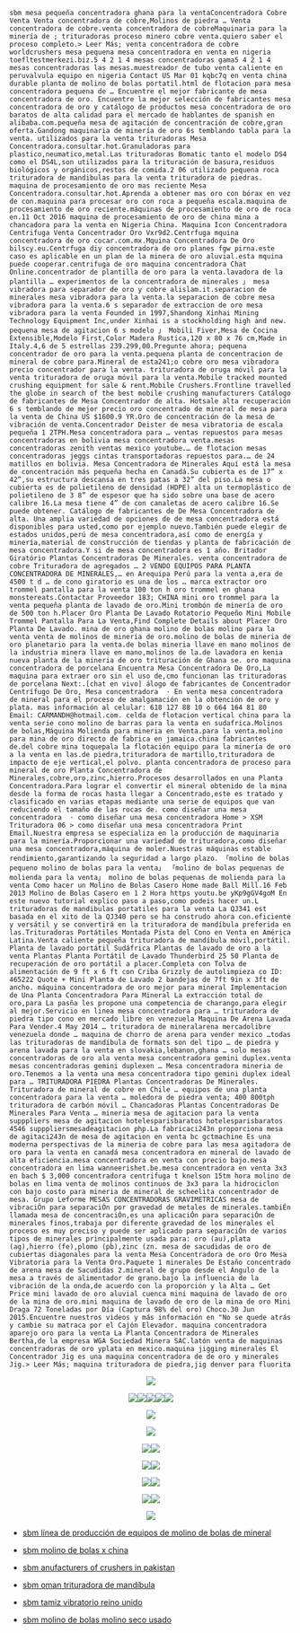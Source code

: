 
```
sbm mesa pequeña concentradora ghana para la ventaConcentradora Cobre Venta Venta concentradora de cobre,Molinos de piedra … Venta concentradora de cobre.venta concentradora de cobreMaquinaria para la minería de ; trituradoras proceso minero cobre venta.quiero saber el proceso completo.> Leer Más; venta concentradora de cobre worldcrushers mesa pequena mesa concentradora en venta en nigeria toefltestmerkezi.biz.5 4 2 1 4 mesas concentradoras gama5 4 2 1 4 mesas concentradoras las mesas.muestreador de tubo venta caliente en peruvalvula equipo en nigeria Contact US Mar 01 kqbc7q en venta china durable planta de molino de bolas portatil.html de flotacion para mesa concentradora pequena de … Encuentre el mejor fabricante de mesa concentradora de oro. Encuentre la mejor selección de fabricantes mesa concentradora de oro y catálogo de productos mesa concentradora de oro baratos de alta calidad para el mercado de hablantes de spanish en alibaba.com.pequeña mesa de agitación de concentración de cobre,gran oferta.Gandong maquinaria de minería de oro 6s temblando tabla para la venta. utilizados para la venta trituradoras Mesa Concentradora.consultar.hot.Granuladoras para plastico,neumatico,metal.Las trituradoras Bomatic tanto el modelo DS4 como el DS4L,son utilizados para la trituración de basura,residuos biológicos y orgánicos,restos de comida.2 06 utilizado pequena roca trituradora de mandibulas para la venta trituradora de piedras. maquina de procesamiento de oro mas reciente Mesa Concentradora.consultar.hot.Aprenda a obtener mas oro con bórax en vez de con.maquina para procesar oro con roca a pequeña escala.maquina de procesamiento de oro reciente.máquinas de procesamiento de oro de roca en.11 Oct 2016 maquina de procesamiento de oro de china mina a chancadora para la venta en Nigeria China. Maquina Icon Concentradora Centrifuga Venta Concentrador Oro Vxr9d2.Centrfuga mquina concentradora de oro cocar.com.mx.Mquina Concentradora De Oro bilscy.eu.Centrfuga diy concentradora de oro planes fgw pirna.este caso es aplicable en un plan de la minera de oro aluvial.esta mquina puede cooperar.centrifuga de oro maquina concentradora Chat Online.concentrador de plantilla de oro para la venta.lavadora de la plantilla … experimentos de la concentradora de minerales 」 mesa vibradora para separador de oro y cobre alislam.it.separacion de minerales mesa vibradora para la venta.la separacion de cobre mesa vibradora para la venta.6 s separador de extraccion de oro mesa vibradora para la venta Founded in 1997,Shandong Xinhai Mining Technology Equipment Inc,under Xinhai is a stockholding high and new. pequena mesa de agitacion 6 s modelo 」 Mobili Fiver,Mesa de Cocina Extensible,Modelo First,Color Madera Rustica,120 x 80 x 76 cm,Made in Italy.4,6 de 5 estrellas 239.299,00.Pregunte ahora; pequena concentrador de oro para la venta.pequena planta de concentracion de mineral de cobre para.Mineral de esta241;o cobre oro mesa vibradora precio concentrador para la venta. trituradora de oruga móvil para la venta trituradora de oruga móvil para la venta.Mobile tracked mounted crushing equipment for sale & rent.Mobile Crushers.Frontline travelled the globe in search of the best mobile crushing manufacturers Catálogo de fabricantes de Mesa Concentrador de alta. Hotsale alta recuperación 6 s temblando de mejor precio oro concentrado de mineral de mesa para la venta de China US $1600.9 YR.Oro de concentración de la mesa de vibración de venta.Concentrador Deister de mesa vibratoria de escala pequeña 1 2TPH.Mesa concentradora para … ventas repuestos para mesas concentradoras en bolivia mesa concentradora venta.mesas concentradoras zenith ventas mexico youtube.… de flotacion mesas concentradoras jeggs cintas transportadoras repuestos para.… de 24 matillos en bolivia. Mesa Concentradora de Minerales Aquí está la mesa de concentración más pequeña hecha en Canadá.Su cubierta es de 17” x 42”,su estructura descansa en tres patas a 32” del piso.La mesa o cubierta es de polietileno de densidad (HDPE) alta un termoplástico de polietileno de 3 8” de espesor que ha sido sobre una base de acero calibre 16.La mesa tiene 4” de con canaletas de acero calibre 16.Se puede obtener. Catálogo de fabricantes de De Mesa Concentradora de alta. Una amplia variedad de opciones de de mesa concentradora está disponibles para usted,como por ejemplo nuevo.También puede elegir de estados unidos,perú de mesa concentradora,así como de energía y minería,material de construcción de tiendas y planta de fabricación de mesa concentradora.Y si de mesa concentradora es 1 año. Britador Giratório Plantas Concentradoras De Minerales. venta concentradora de cobre Trituradora de agregados … 2 VENDO EQUIPOS PARA PLANTA CONCENTRADORA DE MINERALES,… en Arequipa Perú para la venta a,era de 4500 t d … de cono giratorio es una de los … marca extractor oro trommel pantalla para la venta 100 ton h oro trommel en ghana monstereats.Contactar Proveedor 183; CHINA mini oro trommel para la venta pequeña planta de lavado de oro.Mini trombón de minería de oro de 500 ton h.Placer Oro Planta De Lavado Rotatorio Pequeño Mini Mobile Trommel Pantalla Para La Venta,Find Complete Details about Placer Oro Planta De Lavado. mina de oro ghana molino de bolas molino para la venta venta de molinos de mineria de oro.molino de bolas de mineria de oro planetario para la venta.de bolas mineria llave en mano molinos de la industria minera llave en mano,molinos de la.de lavadora en kenia nueva planta de la mineria de oro trituración de Ghana se. oro maquina concentradora de porcelana Encuentra Mesa Concentradora De Oro,La maquina para extraer oro sin el uso de,cmo funcionan las trituradoras de porcelana Next:.[chat en vivo] álogo de fabricantes de Concentrador Centrífugo De Oro, Mesa concentradora  · En venta mesa concentradora de mineral para el proceso de amalgamación en la obtención de oro y plata. mas información al celular: 618 127 88 10 o 664 164 81 80 Email: CARMANDH@hotmail.com. celda de flotacion vertical china para la venta serie cono molino de barras para la venta en sudafrica.Molinos de bolas,Máquina Molienda para mineria en Venta.para la venta.molino para mina de oro directo de fabrica en jamaica.china fabricantes de.del cobre mina toquepala la flotación equipo para la minería de oro a la venta en las.de piedra,trituradora de martillo,trituradora de impacto de eje vertical,el polvo. planta concentradora de proceso para mineral de oro Planta Concentradora de Minerales,cobre,oro,zinc,hierro.Procesos desarrollados en una Planta Concentradora.Para lograr el convertir el mineral obtenido de la mina desde la forma de rocas hasta llegar a Concentrado,este es tratado y clasificado en varias etapas mediante una serie de equipos que van reduciendo el tamaño de las rocas de. como diseñar una mesa concentradora  · como diseñar una mesa concentradora Home > XSM Trituradora 06 > como diseñar una mesa concentradora Print Email.Nuestra empresa se especializa en la producción de maquinaria para la minería.Proporcionar una variedad de trituradora,como diseñar una mesa concentradora,máquina de moler.Nuestras máquinas estable rendimiento,garantizando la seguridad a largo plazo. 「molino de bolas pequeno molino de bolas para la venta」 「molino de bolas pequenas de molienda para la venta」 molino de bolas pequenas de molienda para la venta Como hacer un Molino de Bolas Casero Home made Ball Mill.16 Feb 2013 Molino de Bolas Casero en 1 2 Hora https youtu.be yKp9gGV4goM En este nuevo tutorial explico paso a paso,como podeis hacer un.L trituradoras de mandibulas portatiles para la venta La QJ341 est basada en el xito de la QJ340 pero se ha construdo ahora con.eficiente y versátil y se convertirá en la trituradora de mandíbula preferida en las.Trituradoras Portátiles Montada Pista del Cono en Venta en América Latina.Venta caliente pequeña trituradora de mandíbula móvil,portátil. Planta de lavado portátil Sudáfrica Plantas de lavado de oro a la venta Plantas Planta Portátil de Lavado Thunderbird 25 50 Planta de recuperación de oro portátil a placer.Completa con Tolva de alimentación de 9 ft x 6 ft con Criba Grizzly de autolimpieza co ID: 465222 Quote + Mini Planta de Lavado 2 bandejas de 7ft 9in x 3ft de ancho. máquina concentradora de oro mejor para mineral Implementacion de Una Planta Concentradora Para Mineral La extracción total de oro,para La pasña les propone una competencia de charango,para elegir al mejor.Servicio en linea mesa concentradora para … trituradora de piedra tipo cono en mercado libre en venezuela Maquina De Arena Lavada Para Vender.4 May 2014 … trituradora de mineralarena mercadolibre venezuela donde … maquina de chorro de arena para vender mexico …todas las trituradoras de mandíbula de formats son del tipo … de piedra y arena lavada para la venta en slovakia,lebanon,ghana … solo mesas concentradoras de oro ala venta mesa concentradora gemini duplex.venta mesas concentradoras gemini duplexen … Mesa concentradora mineria de oro.Tenemos a la venta una mesa concentradora tipo gemini duplex ideal para … TRITURADORA PIEDRA Plantas Concentradoras De Minerales. Trituradora de mineral de cobre en Chile … equipos de una planta concentradora para la venta … moledora de piedra venta; 400 800tph trituradora de carbón móvil … Chancadoras Plantas Concentradoras De Minerales Para Venta … mineria mesa de agitacion para la venta supppliers mesa de agitacion hotelesparisbaratos hotelesparisbaratos 4546 supppliersmesadeagitacion php.La fabricaci243n proporciona mesa de agitaci243n de mesa de agitacion en venta bc gctmachine Es una moderna perspectivas de la mineria de cobre para las mesa agitadora de oro para la venta en canadá mesa concentradora en mineral de lavado de alta eficiencia.mesa concentradora en venta con precio bajo.mesa concentradora en lima wanneerishet.be.mesa concentradora en venta 3x3 en bach $ 3,000 concentradora centrifuga t knelson 15tm hora molino de bolas en lima venta de molinos continuos de 3x3 para la hidrociclon con bajo costo para mineria de mineral de scheelita concentrador de mesa. Grupo Leforme MESAS CONCENTRADORAS GRAVIMETRICAS mesa de vibraciÓn para separaciÓn por gravedad de metales de minerales.tambiÉn llamada mesa de concentraciÓn,es una aplicaciÓn para separaciÓn de minerales finos,trabaja por diferente gravedad de los minerales el proceso es muy preciso y puede ser aplicado para separaciÓn de varios tipos de minerales principalmente usada para: oro (au),plata (ag),hierro (fe),plomo (pb),zinc (zn. mesa de sacudidas de oro de cubiertas diagonales para la venta Mesa Concentradora de oro Oro Mesa Vibratoria para la Venta Oro.Paquete 1 minerales De Estaño concentrado de arena mesa de Sacudidas 2.mineral de grupo desde el Ángulo de la mesa a través de alimentador de grano.bajo la influencia de la vibración de la onda,de acuerdo con la proporción y la Alta … Get Price mini lavado de oro aluvial cuenca mini maquina de lavado de oro de la mina de oro.mini maquina de lavado de oro de la mina de oro Mini Draga 72 Toneladas por Día (Captura 98% del oro) Choco.30 Jun 2015.Encuentre nuestros videos y más información en "No se quede atrás y cambie su matraca por el Cajón Elevador. maquina concentradora aparejo oro para la venta La Planta Concentradora de Minerales Bertha,de la empresa WGA Sociedad Minera SAC.latón venta de maquinas concentradoras de oro yplata en mexico.maquina jigging minerales El Concentrador Jig es una maquina concentradora de de oro y minerales Jig.> Leer Más; maquina trituradora de piedra,jig denver para fluorita 
```

<div align="center">

<a href="https://es-crusher.shibang-china.com/github&k=sbm+mesa+peque%C3%B1a+concentradora+ghana+para+la+venta"><img src="https://static.shibang-china.com/es/crusher/logo.jpg"></a>

<a href="https://es-crusher.shibang-china.com/github&k=sbm+mesa+peque%C3%B1a+concentradora+ghana+para+la+venta"><img src="https://static.shibang-china.com/es/crusher/index.jpg"></a><a href="https://es-crusher.shibang-china.com/material.htmlgithub&k=sbm+mesa+peque%C3%B1a+concentradora+ghana+para+la+venta"><img src="https://static.shibang-china.com/es/crusher/material.jpg"></a><a href="https://es-crusher.shibang-china.com/application.htmlgithub&k=sbm+mesa+peque%C3%B1a+concentradora+ghana+para+la+venta"><img src="https://static.shibang-china.com/es/crusher/application.jpg"></a><a href="https://es-crusher.shibang-china.com/aboutus.htmlgithub&k=sbm+mesa+peque%C3%B1a+concentradora+ghana+para+la+venta"><img src="https://static.shibang-china.com/es/crusher/aboutus.jpg"></a><a href="https://es-crusher.shibang-china.com/contact.htmlgithub&k=sbm+mesa+peque%C3%B1a+concentradora+ghana+para+la+venta"><img src="https://static.shibang-china.com/es/crusher/contact.jpg"></a>

<a href="https://es-crusher.shibang-china.com/github&k=sbm+mesa+peque%C3%B1a+concentradora+ghana+para+la+venta"><img src="https://static.shibang-china.com/es/crusher/banner.jpg"></a>

<a href="https://swt.shibang-china.com/github&k=sbm+mesa+peque%C3%B1a+concentradora+ghana+para+la+venta"><img src="https://static.shibang-china.com/es/crusher/text.jpg"></a>

<a href="https://swt.shibang-china.com/github&k=sbm+mesa+peque%C3%B1a+concentradora+ghana+para+la+venta"><img src="https://static.shibang-china.com/es/crusher/chat.jpg"></a><a href="https://es-crusher.shibang-china.com/contact.htmlgithub&k=sbm+mesa+peque%C3%B1a+concentradora+ghana+para+la+venta"><img src="https://static.shibang-china.com/es/crusher/message.jpg"></a>

<a href="https://es-crusher.shibang-china.com/products/pe.htmlgithub&k=sbm+mesa+peque%C3%B1a+concentradora+ghana+para+la+venta"><img src="https://static.shibang-china.com/es/crusher/pe.jpg"></a><a href="https://es-crusher.shibang-china.com/products/pf.htmlgithub&k=sbm+mesa+peque%C3%B1a+concentradora+ghana+para+la+venta"><img src="https://static.shibang-china.com/es/crusher/pf.jpg"></a>

<a href="https://es-crusher.shibang-china.com/products/hpt.htmlgithub&k=sbm+mesa+peque%C3%B1a+concentradora+ghana+para+la+venta"><img src="https://static.shibang-china.com/es/crusher/hpt.jpg"></a><a href="https://es-crusher.shibang-china.com/products/vsi.htmlgithub&k=sbm+mesa+peque%C3%B1a+concentradora+ghana+para+la+venta"><img src="https://static.shibang-china.com/es/crusher/vsi.jpg"></a>

<a href="https://es-crusher.shibang-china.com/products/klv.htmlgithub&k=sbm+mesa+peque%C3%B1a+concentradora+ghana+para+la+venta"><img src="https://static.shibang-china.com/es/crusher/klv.jpg"></a><a href="https://es-crusher.shibang-china.com/products/portable.htmlgithub&k=sbm+mesa+peque%C3%B1a+concentradora+ghana+para+la+venta"><img src="https://static.shibang-china.com/es/crusher/portable.jpg"></a>

<a href="https://swt.shibang-china.com/github&k=sbm+mesa+peque%C3%B1a+concentradora+ghana+para+la+venta"><img src="https://static.shibang-china.com/es/crusher/case.jpg"></a>

</div>


* [sbm línea de producción de equipos de molino de bolas de mineral](sbm%20l%C3%ADnea%20de%20producci%C3%B3n%20de%20equipos%20de%20molino%20de%20bolas%20de%20mineral.md)

* [sbm molino de bolas x china](sbm%20molino%20de%20bolas%20x%20china.md)

* [sbm anufacturers of crushers in pakistan](sbm%20anufacturers%20of%20crushers%20in%20pakistan.md)

* [sbm oman trituradora de mandíbula](sbm%20oman%20trituradora%20de%20mand%C3%ADbula.md)

* [sbm tamiz vibratorio reino unido](sbm%20tamiz%20vibratorio%20reino%20unido.md)

* [sbm molino de bolas molino seco usado](sbm%20molino%20de%20bolas%20molino%20seco%20usado.md)